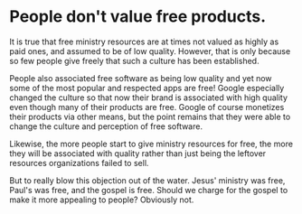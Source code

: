 
# People don't value free products.

It is true that free ministry resources are at times not valued as highly as paid ones, and assumed to be of low quality. However, that is only because so few people give freely that such a culture has been established.

People also associated free software as being low quality and yet now some of the most popular and respected apps are free! Google especially changed the culture so that now their brand is associated with high quality even though many of their products are free. Google of course monetizes their products via other means, but the point remains that they were able to change the culture and perception of free software.

Likewise, the more people start to give ministry resources for free, the more they will be associated with quality rather than just being the leftover resources organizations failed to sell.

But to really blow this objection out of the water. Jesus' ministry was free, Paul's was free, and the gospel is free. Should we charge for the gospel to make it more appealing to people? Obviously not.
